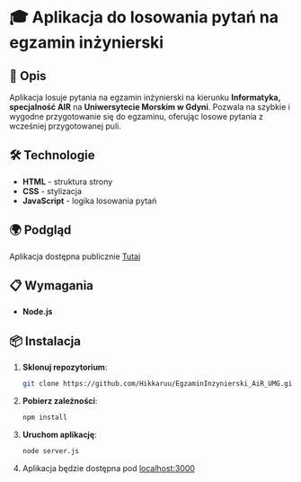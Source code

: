 # 🎓 Aplikacja do losowania pytań na egzamin inżynierski

## 📌 Opis

Aplikacja losuje pytania na egzamin inżynierski na kierunku **Informatyka, specjalność AIR** na **Uniwersytecie Morskim w Gdyni**. Pozwala na szybkie i wygodne przygotowanie się do egzaminu, oferując losowe pytania z wcześniej przygotowanej puli.

## 🛠️ Technologie

- **HTML** - struktura strony
- **CSS** - stylizacja
- **JavaScript** - logika losowania pytań

## 🌍 Podgląd

Aplikacja dostępna publicznie [Tutaj](https://egzamin-inzynierski-3fm9g7y1e-hikkaruus-projects.vercel.app/)

## 📋 Wymagania
- **Node.js**

## 📦 Instalacja

1. **Sklonuj repozytorium**:
   ```sh
   git clone https://github.com/Hikkaruu/EgzaminInzynierski_AiR_UMG.git
   ```
2. **Pobierz zależności**:
   ```sh
   npm install
   ```
3. **Uruchom aplikację**:
   ```sh
   node server.js
   ```
4. Aplikacja będzie dostępna pod [localhost:3000](http://localhost:3000)

